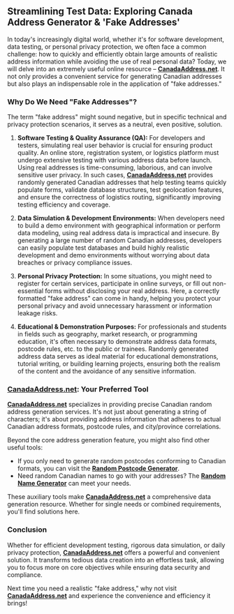 ## Streamlining Test Data: Exploring Canada Address Generator & 'Fake Addresses'

In today's increasingly digital world, whether it's for software development, data testing, or personal privacy protection, we often face a common challenge: how to quickly and efficiently obtain large amounts of realistic address information while avoiding the use of real personal data? Today, we will delve into an extremely useful online resource – **[CanadaAddress.net](https://canadaaddress.net)**. It not only provides a convenient service for generating Canadian addresses but also plays an indispensable role in the application of "fake addresses."

### Why Do We Need "Fake Addresses"?

The term "fake address" might sound negative, but in specific technical and privacy protection scenarios, it serves as a neutral, even positive, solution.

1.  **Software Testing & Quality Assurance (QA):**
    For developers and testers, simulating real user behavior is crucial for ensuring product quality. An online store, registration system, or logistics platform must undergo extensive testing with various address data before launch. Using real addresses is time-consuming, laborious, and can involve sensitive user privacy. In such cases, **[CanadaAddress.net](https://canadaaddress.net)** provides randomly generated Canadian addresses that help testing teams quickly populate forms, validate database structures, test geolocation features, and ensure the correctness of logistics routing, significantly improving testing efficiency and coverage.

2.  **Data Simulation & Development Environments:**
    When developers need to build a demo environment with geographical information or perform data modeling, using real address data is impractical and insecure. By generating a large number of random Canadian addresses, developers can easily populate test databases and build highly realistic development and demo environments without worrying about data breaches or privacy compliance issues.

3.  **Personal Privacy Protection:**
    In some situations, you might need to register for certain services, participate in online surveys, or fill out non-essential forms without disclosing your real address. Here, a correctly formatted "fake address" can come in handy, helping you protect your personal privacy and avoid unnecessary harassment or information leakage risks.

4.  **Educational & Demonstration Purposes:**
    For professionals and students in fields such as geography, market research, or programming education, it's often necessary to demonstrate address data formats, postcode rules, etc. to the public or trainees. Randomly generated address data serves as ideal material for educational demonstrations, tutorial writing, or building learning projects, ensuring both the realism of the content and the avoidance of any sensitive information.

### **[CanadaAddress.net](https://canadaaddress.net)**: Your Preferred Tool

**[CanadaAddress.net](https://canadaaddress.net)** specializes in providing precise Canadian random address generation services. It's not just about generating a string of characters; it's about providing address information that adheres to actual Canadian address formats, postcode rules, and city/province correlations.

Beyond the core address generation feature, you might also find other useful tools:
* If you only need to generate random postcodes conforming to Canadian formats, you can visit the **[Random Postcode Generator](https://canadaaddress.net/tools/random-postcode)**.
* Need random Canadian names to go with your addresses? The **[Random Name Generator](https://canadaaddress.net/tools/random-name)** can meet your needs.

These auxiliary tools make **[CanadaAddress.net](https://canadaaddress.net)** a comprehensive data generation resource. Whether for single needs or combined requirements, you'll find solutions here.

### Conclusion

Whether for efficient development testing, rigorous data simulation, or daily privacy protection, **[CanadaAddress.net](https://canadaaddress.net)** offers a powerful and convenient solution. It transforms tedious data creation into an effortless task, allowing you to focus more on core objectives while ensuring data security and compliance.

Next time you need a realistic "fake address," why not visit **[CanadaAddress.net](https://canadaaddress.net)** and experience the convenience and efficiency it brings!